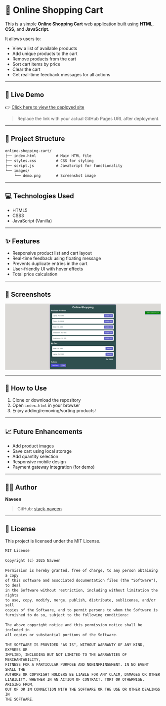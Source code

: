# 🛒 Online Shopping Cart

This is a simple **Online Shopping Cart** web application built using **HTML**, **CSS**, and **JavaScript**.

It allows users to:
- View a list of available products
- Add unique products to the cart
- Remove products from the cart
- Sort cart items by price
- Clear the cart
- Get real-time feedback messages for all actions

---

## 🚀 Live Demo

👉 [Click here to view the deployed site](https://stack-naveen.github.io/online-shopping-cart/)

> Replace the link with your actual GitHub Pages URL after deployment.

---

## 📂 Project Structure

```
online-shopping-cart/
├── index.html         # Main HTML file
├── styles.css         # CSS for styling
├── script.js          # JavaScript for functionality
└── images/
    └── demo.png       # Screenshot image
```

---

## 💻 Technologies Used

- HTML5  
- CSS3  
- JavaScript (Vanilla)

---

## ✨ Features

- Responsive product list and cart layout
- Real-time feedback using floating message
- Prevents duplicate entries in the cart
- User-friendly UI with hover effects
- Total price calculation

---

## 📸 Screenshots

![Screenshot](images/demo.png)

---

## 📌 How to Use

1. Clone or download the repository
2. Open `index.html` in your browser
3. Enjoy adding/removing/sorting products!

---

## 📈 Future Enhancements

- Add product images
- Save cart using local storage
- Add quantity selection
- Responsive mobile design
- Payment gateway integration (for demo)

---

## 🧑‍💻 Author

**Naveen**  
> GitHub: [stack-naveen](https://github.com/stack-naveen)

---

## 📝 License

This project is licensed under the MIT License.

```
MIT License

Copyright (c) 2025 Naveen

Permission is hereby granted, free of charge, to any person obtaining a copy
of this software and associated documentation files (the "Software"), to deal
in the Software without restriction, including without limitation the rights  
to use, copy, modify, merge, publish, distribute, sublicense, and/or sell  
copies of the Software, and to permit persons to whom the Software is  
furnished to do so, subject to the following conditions:

The above copyright notice and this permission notice shall be included in  
all copies or substantial portions of the Software.

THE SOFTWARE IS PROVIDED "AS IS", WITHOUT WARRANTY OF ANY KIND, EXPRESS OR  
IMPLIED, INCLUDING BUT NOT LIMITED TO THE WARRANTIES OF MERCHANTABILITY,  
FITNESS FOR A PARTICULAR PURPOSE AND NONINFRINGEMENT. IN NO EVENT SHALL THE  
AUTHORS OR COPYRIGHT HOLDERS BE LIABLE FOR ANY CLAIM, DAMAGES OR OTHER  
LIABILITY, WHETHER IN AN ACTION OF CONTRACT, TORT OR OTHERWISE, ARISING FROM,  
OUT OF OR IN CONNECTION WITH THE SOFTWARE OR THE USE OR OTHER DEALINGS IN  
THE SOFTWARE.
```
